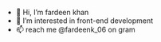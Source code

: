 - 👋 Hi, I’m fardeen khan
- 👀 I’m interested in front-end development
- 📫 reach me @fardeenk_06 on gram

<!---
fardeenk06/fardeenk06 is a ✨ special ✨ repository because its `README.md` (this file) appears on your GitHub profile.
You can click the Preview link to take a look at your changes.
--->
